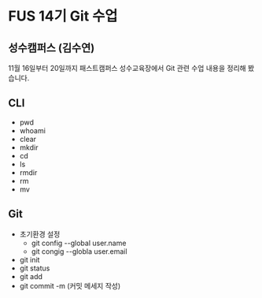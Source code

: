 # FUS 14기 Git 수업
## 성수캠퍼스 (김수연)
11월 16일부터 20일까지 패스트캠퍼스 성수교육장에서 Git 관련 수업 내용을 정리해 봤습니다.

## CLI
- pwd
- whoami
- clear
- mkdir
- cd
- ls
- rmdir
- rm
- mv

## Git
- 초기환경 설정
  - git config --global user.name
  - git congig --globla user.email
- git init
- git status
- git add
- git commit -m (커밋 메세지 작성)